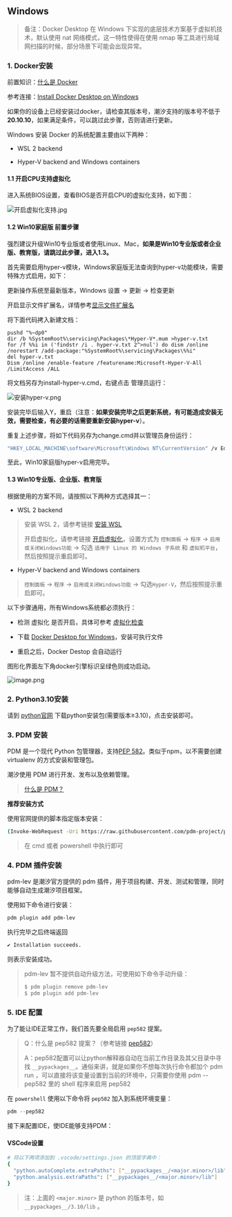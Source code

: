 ## Windows

> 备注：Docker Desktop 在 Windows 下实现的底层技术方案基于虚拟机技术，默认使用 nat 网络模式，这一特性使得在使用 nmap 等工具进行局域网扫描的时候，部分场景下可能会出现异常。

### 1. Docker安装
前置知识：[什么是 Docker](https://www.redhat.com/zh/topics/containers/what-is-docker)

参考连接：[Install Docker Desktop on Windows](https://docs.docker.com/desktop/windows/install/)

如果你的设备上已经安装过docker，请检查其版本号，潮汐支持的版本号不低于**20.10.10**，如果满足条件，可以跳过此步骤，否则请进行更新。

Windows 安装 Docker 的系统配置主要由以下两种：

- WSL 2 backend

- Hyper-V backend and Windows containers

#### 1.1 开启CPU支持虚拟化

进入系统BIOS设置，查看BIOS是否开启CPU的虚拟化支持，如下图：			

![开启虚拟化支持.jpg](https://levimg.s3.cn-northwest-1.amazonaws.com.cn/x/2e12d9cd-cf65-4c6c-88a2-1b6d42110f22.JPEG)

#### 1.2 Win10家庭版 前置步骤

强烈建议升级Win10专业版或者使用Linux、Mac，**如果是Win10专业版或者企业版、教育版，请跳过此步骤，进入1.3。**

首先需要启用hyper-v模块，Windows家庭版无法查询到hyper-v功能模块，需要特殊方式启用，如下：

更新操作系统至最新版本，Windows 设置 -> 更新 -> 检查更新

开启显示文件扩展名，详情参考[显示文件扩展名](https://jingyan.baidu.com/article/f7ff0bfcc9c0e12e26bb13a0.html)		

将下面代码拷入新建文档：			

```vbscript
pushd "%~dp0"
dir /b %SystemRoot%\servicing\Packages\*Hyper-V*.mum >hyper-v.txt
for /f %%i in ('findstr /i . hyper-v.txt 2^>nul') do dism /online /norestart /add-package:"%SystemRoot%\servicing\Packages\%%i"
del hyper-v.txt
Dism /online /enable-feature /featurename:Microsoft-Hyper-V-All /LimitAccess /ALL
```

将文档另存为install-hyper-v.cmd，右键点击 管理员运行：

![安装hyper-v.png](https://levimg.s3.cn-northwest-1.amazonaws.com.cn/x/61620bb6-2a0d-4974-a27c-39471f7c0020.png)		

安装完毕后输入Y，重启（注意：**如果安装完毕之后更新系统，有可能造成安装无效，需要检查，有必要的话需要重新安装hyper-v**）。			

重复上述步骤，将如下代码另存为change.cmd并以管理员身份运行：

```cmd
"HKEY_LOCAL_MACHINE\software\Microsoft\Windows NT\CurrentVersion" /v EditionId /T REG_EXPAND_SZ /d Professional /F
```

至此，Win10家庭版hyper-v启用完毕。

#### 1.3 Win10专业版、企业版、教育版

根据使用的方案不同，请按照以下两种方式选择其一：

- WSL 2 backend

> 安装 WSL 2，请参考链接 [安装 WSL](https://docs.microsoft.com/zh-cn/windows/wsl/install)
>
> 开启虚拟化，请参考链接 [开启虚拟化](https://docs.docker.com/desktop/windows/troubleshoot/#virtualization)，设置方式为 `控制面板` -> `程序` -> `启用或关闭Windows功能` -> 勾选 `适用于 Linux 的 Windows 子系统` 和 `虚拟机平台`，然后按照提示重启即可。

- Hyper-V backend and Windows containers

> `控制面板` -> `程序` -> `启用或关闭Windows功能` -> 勾选`Hyper-V`，然后按照提示重启即可。

以下步骤通用，所有Windows系统都必须执行：​			

- 检测 虚拟化 是否开启，具体可参考 [虚拟化检查](https://docs.docker.com/desktop/windows/troubleshoot/#virtualization-must-be-enabled)

- 下载 [Docker Desktop for Windows](https://docs.docker.com/desktop/windows/install/)，安装可执行文件

- 重启之后，Docker Destop 会自动运行

图形化界面左下角docker引擎标识呈绿色则成功启动。

![image.png](https://levimg.s3.cn-northwest-1.amazonaws.com.cn/x/87fe783c-f999-4b50-85f9-99a0080d6561.png)

### 2. Python3.10安装

请到 [python官网](https://www.python.org/downloads/) 下载python安装包(需要版本≥3.10)，点击安装即可。

### 3. PDM 安装

PDM 是一个现代 Python 包管理器，支持[PEP 582](https://www.python.org/dev/peps/pep-0582/)。类似于npm，以不需要创建 virtualenv 的方式安装和管理包。

潮汐使用 PDM 进行开发、发布以及依赖管理。

> [什么是 PDM？](https://pdm.fming.dev/)

**推荐安装方式**

使用官网提供的脚本指定版本安装：

```bash
(Invoke-WebRequest -Uri https://raw.githubusercontent.com/pdm-project/pdm/main/install-pdm.py -UseBasicParsing).Content | python -
```

> 在 cmd 或者 powershell 中执行即可

### 4. PDM 插件安装

pdm-lev 是潮汐官方提供的 pdm 插件，用于项目构建、开发、测试和管理，同时能够自动生成潮汐项目框架。

使用如下命令进行安装：

```bash
pdm plugin add pdm-lev
```

执行完毕之后终端返回

```bash
✔ Installation succeeds.
```

则表示安装成功。

> pdm-lev 暂不提供自动升级方法，可使用如下命令手动升级：
>
> ```bash
> $ pdm plugin remove pdm-lev
> $ pdm plugin add pdm-lev
> ```

### 5. IDE 配置

为了能让IDE正常工作，我们首先要全局启用 `pep582` 提案。

> Q：什么是 pep582 提案？（参考链接 [pep582](https://peps.python.org/pep-0582/)）
>
> A：pep582配置可以让python解释器自动在当前工作目录及其父目录中寻找 `__pypackages__`。通俗来讲，就是如果你不想每次执行命令都加个 pdm run ，可以直接将该变量设置到当前的环境中，只需要你使用 pdm --pep582 里的 shell 程序来启用 pep582

在 `powershell` 使用以下命令将 `pep582` 加入到系统环境变量：

```powershell
pdm --pep582
```

接下来配置IDE，使IDE能够支持PDM：

#### VSCode设置
```bash
# 将以下两项添加到 .vscode/settings.json 的顶层字典中：
{
  "python.autoComplete.extraPaths": ["__pypackages__/<major.minor>/lib"],
  "python.analysis.extraPaths": ["__pypackages__/<major.minor>/lib"]
}
```

> 注：上面的 `<major.minor>` 是 python 的版本号，如 `__pypackages__/3.10/lib` 。
